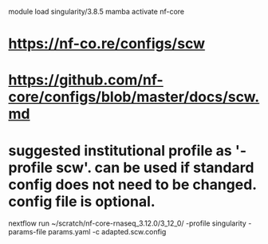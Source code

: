module load singularity/3.8.5
mamba activate nf-core
# https://nf-co.re/configs/scw
# https://github.com/nf-core/configs/blob/master/docs/scw.md
# suggested institutional profile as '-profile scw'. can be used if standard config does not need to be changed. config file is optional.
nextflow run ~/scratch/nf-core-rnaseq_3.12.0/3_12_0/ -profile singularity -params-file params.yaml -c adapted.scw.config
